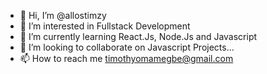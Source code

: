 - 👋 Hi, I’m @allostimzy
- 👀 I’m interested in Fullstack Development
- 🌱 I’m currently learning React.Js, Node.Js and Javascript
- 💞️ I’m looking to collaborate on Javascript Projects...
- 📫 How to reach me timothyomamegbe@gmail.com

<!---
allostimzy/allostimzy is a ✨ special ✨ repository because its `README.md` (this file) appears on your GitHub profile.
You can click the Preview link to take a look at your changes.
--->
